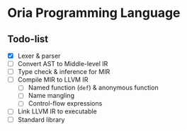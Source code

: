 # Oria Programming Language

## Todo-list

- [x] Lexer & parser
- [ ] Convert AST to Middle-level IR
- [ ] Type check & inference for MIR
- [ ] Compile MIR to LLVM IR
  - [ ] Named function (`def`) & anonymous function
  - [ ] Name mangling
  - [ ] Control-flow expressions
- [ ] Link LLVM IR to executable
- [ ] Standard library

